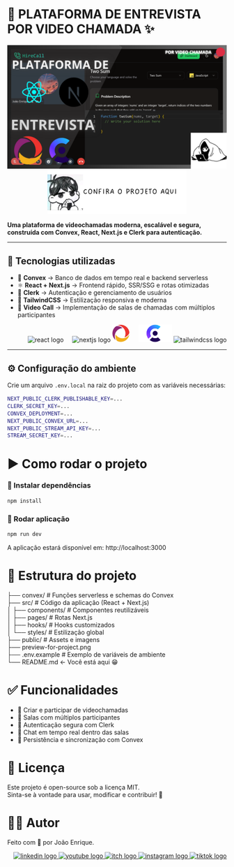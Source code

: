 <h1 align="left">🎥 PLATAFORMA DE ENTREVISTA POR VIDEO CHAMADA ✨</h1>

<div align="center">
    <a href="https://video-call-platform-gbfegyeid-joaos-projects-469c9508.vercel.app/" target="_blank"> 
        <img src="preview-for-project.png" alt="Preview da aplicação" /> 
    </a> 
</div>

<div align="center">
    <a href="https://video-call-platform-gbfegyeid-joaos-projects-469c9508.vercel.app/" target="_blank"> 
        <img src="button.png" alt="Button image" /> 
    </a> 
</div>

<p align="left">
  <b>Uma plataforma de videochamadas moderna, escalável e segura, construída com Convex, React, Next.js e Clerk para autenticação.</b>
</p>

---

## 🚀 Tecnologias utilizadas

- 📡 **Convex** → Banco de dados em tempo real e backend serverless  
- ⚛️ **React + Next.js** → Frontend rápido, SSR/SSG e rotas otimizadas  
- 🔑 **Clerk** → Autenticação e gerenciamento de usuários  
- 🎨 **TailwindCSS** → Estilização responsiva e moderna  
- 🎥 **Video Call** → Implementação de salas de chamadas com múltiplos participantes  

<div align="right">
  <img src="https://cdn.jsdelivr.net/gh/devicons/devicon/icons/react/react-original.svg" height="40" alt="react logo"  />
  <img width="12" />
  <img src="https://cdn.jsdelivr.net/gh/devicons/devicon/icons/nextjs/nextjs-original.svg" height="40" alt="nextjs logo"  />
  <img src="./convex-icon.png" height="40" alt="convex logo" />
  <img width="12" />
  <img src="./clerk-icon.png" height="40" alt="clerk logo" />
  <img src="https://cdn.simpleicons.org/tailwindcss/06B6D4" height="40" alt="tailwindcss logo"  />
</div>

---

## ⚙️ Configuração do ambiente

Crie um arquivo `.env.local` na raiz do projeto com as variáveis necessárias:

```bash
NEXT_PUBLIC_CLERK_PUBLISHABLE_KEY=...
CLERK_SECRET_KEY=...
CONVEX_DEPLOYMENT=...
NEXT_PUBLIC_CONVEX_URL=...
NEXT_PUBLIC_STREAM_API_KEY=...
STREAM_SECRET_KEY=...
```

# ▶️ Como rodar o projeto
### 🔹 Instalar dependências

```bash
npm install
```

### 🔹 Rodar aplicação

```bash
npm run dev
```

A aplicação estará disponível em: http://localhost:3000

# 📂 Estrutura do projeto
├── convex/           # Funções serverless e schemas do Convex</br>
├── src/              # Código da aplicação (React + Next.js) </br>
│   ├── components/   # Componentes reutilizáveis </br>
│   ├── pages/        # Rotas Next.js </br>
│   ├── hooks/        # Hooks customizados </br>
│   └── styles/       # Estilização global </br>
├── public/           # Assets e imagens </br>
├── preview-for-project.png </br>
├── .env.example      # Exemplo de variáveis de ambiente </br>
└── README.md          <- Você está aqui 😁 </br>

# ✅ Funcionalidades

- 🎥 Criar e participar de videochamadas
- 👥 Salas com múltiplos participantes
- 🔑 Autenticação segura com Clerk
- 💬 Chat em tempo real dentro das salas
- 📡 Persistência e sincronização com Convex

# 📜 Licença
Este projeto é open-source sob a licença MIT.</br>
Sinta-se à vontade para usar, modificar e contribuir! 🚀

# 🐱‍💻 Autor
Feito com 💙 por João Enrique.

<div align="right"> 
    <a href="https://www.linkedin.com/in/joao-enrique-dev/" target="_blank"> 
        <img src="https://img.shields.io/badge/LinkedIn-0077B5?style=for-the-badge&logo=linkedin&logoColor=white" alt="linkedin logo" /> 
    </a> 
    <a href="https://www.youtube.com/@joaocodedev" target="_blank"> 
        <img src="https://img.shields.io/badge/YouTube-FF0000?style=for-the-badge&logo=youtube&logoColor=white" alt="youtube logo" /> 
    </a> 
    <a href="https://jedev1.itch.io/" target="_blank"> 
        <img src="https://img.shields.io/badge/Itch.io-FA5C5C?style=for-the-badge&logo=itchdotio&logoColor=white" alt="itch logo" /> 
    </a> 
    <a href="https://www.instagram.com/joao__dev/" target="_blank"> 
        <img src="https://img.shields.io/badge/Instagram-E4405F?style=for-the-badge&logo=instagram&logoColor=white" alt="instagram logo" /> 
    </a> 
    <a href="https://www.tiktok.com/@joao__code" target="_blank"> 
        <img src="https://img.shields.io/badge/TikTok-000000?style=for-the-badge&logo=tiktok&logoColor=white" alt="tiktok logo" /> 
    </a> 
</div>
